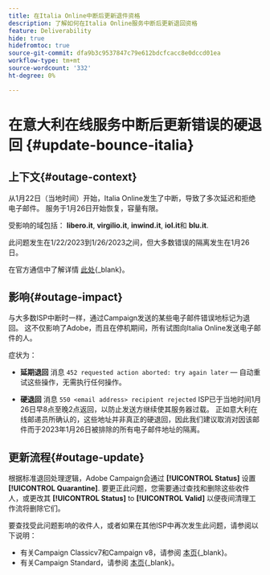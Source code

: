 ```yaml
---
title: 在Italia Online中断后更新退件资格
description: 了解如何在Italia Online服务中断后更新退回资格
feature: Deliverability
hide: true
hidefromtoc: true
source-git-commit: dfa9b3c9537847c79e612bdcfcacc8e0dccd01ea
workflow-type: tm+mt
source-wordcount: '332'
ht-degree: 0%

---
```


# 在意大利在线服务中断后更新错误的硬退回 {#update-bounce-italia}

## 上下文{#outage-context}

从1月22日（当地时间）开始，Italia Online发生了中断，导致了多次延迟和拒绝电子邮件。 服务于1月26日开始恢复，容量有限。

受影响的域包括： **libero.it**, **virgilio.it**, **inwind.it**, **iol.it**&#x200B;和 **blu.it**.

此问题发生在1/22/2023到1/26/2023之间，但大多数错误的隔离发生在1月26日。

在官方通信中了解详情 [此处](https://tecnologia.libero.it/avviato-il-ritorno-online-di-libero-mail-e-virgilio-mail-66832){_blank}。


## 影响{#outage-impact}

与大多数ISP中断时一样，通过Campaign发送的某些电子邮件错误地标记为退回。 这不仅影响了Adobe，而且在停机期间，所有试图向Italia Online发送电子邮件的人。

症状为：

* **延期退回** 消息 `452 requested action aborted: try again later`  — 自动重试这些操作，无需执行任何操作。

* **硬退回** 消息 `550 <email address> recipient rejected` ISP已于当地时间1月26日早8点至晚2点返回，以防止发送方继续使其服务器过载。 正如意大利在线邮递员所确认的，这些地址并非真正的硬退回，因此我们建议取消对因该邮件而于2023年1月26日被排除的所有电子邮件地址的隔离。

## 更新流程{#outage-update}

根据标准退回处理逻辑，Adobe Campaign会通过 **[!UICONTROL Status]** 设置 **[!UICONTROL Quarantine]**. 要更正此问题，您需要通过查找和删除这些收件人，或更改其 **[!UICONTROL Status]** to **[!UICONTROL Valid]** 以便夜间清理工作流将删除它们。

要查找受此问题影响的收件人，或者如果在其他ISP中再次发生此问题，请参阅以下说明：

* 有关Campaign Classicv7和Campaign v8，请参阅 [本页](https://experienceleague.adobe.com/docs/campaign-classic/using/sending-messages/monitoring-deliveries/understanding-quarantine-management.html?lang=en#unquarantine-bulk){_blank}。
* 有关Campaign Standard，请参阅 [本页](https://experienceleague.corp.adobe.com/docs/campaign-standard/using/testing-and-sending/monitoring-messages/understanding-quarantine-management.html?lang=en#unquarantine-bulk){_blank}。



